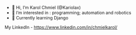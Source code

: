 - 👋 Hi, I’m Karol Chmiel (@Kariolax)
- 👀 I’m interested in : programming; automation and robotics
- 🌱 Currently learning Django

My LinkedIn - https://www.linkedin.com/in/chmielkarol/
<!---
Kariolax/Kariolax is a ✨ special ✨ repository because its `README.md` (this file) appears on your GitHub profile.
You can click the Preview link to take a look at your changes.
--->
